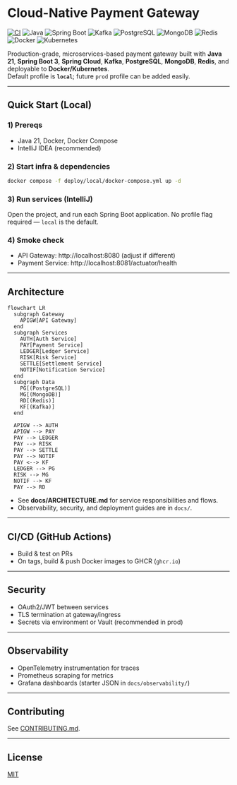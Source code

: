 # Cloud-Native Payment Gateway

[![CI](https://github.com/your-user/your-repo/actions/workflows/ci.yml/badge.svg)](https://github.com/your-user/your-repo/actions/workflows/ci.yml)
![Java](https://img.shields.io/badge/Java-21-007396?logo=java)
![Spring Boot](https://img.shields.io/badge/Spring%20Boot-3.x-6DB33F?logo=springboot)
![Kafka](https://img.shields.io/badge/Kafka-Event%20Driven-231F20?logo=apachekafka)
![PostgreSQL](https://img.shields.io/badge/PostgreSQL-DB-336791?logo=postgresql)
![MongoDB](https://img.shields.io/badge/MongoDB-Doc-47A248?logo=mongodb)
![Redis](https://img.shields.io/badge/Redis-Cache-DC382D?logo=redis)
![Docker](https://img.shields.io/badge/Docker-Container-2496ED?logo=docker)
![Kubernetes](https://img.shields.io/badge/Kubernetes-Orchestration-326CE5?logo=kubernetes)

Production-grade, microservices-based payment gateway built with **Java 21**, **Spring Boot 3**, **Spring Cloud**, **Kafka**, **PostgreSQL**, **MongoDB**, **Redis**, and deployable to **Docker/Kubernetes**.  
Default profile is **`local`**; future `prod` profile can be added easily.

---

## Quick Start (Local)

### 1) Prereqs
- Java 21, Docker, Docker Compose
- IntelliJ IDEA (recommended)

### 2) Start infra & dependencies
```bash
docker compose -f deploy/local/docker-compose.yml up -d
```

### 3) Run services (IntelliJ)
Open the project, and run each Spring Boot application. No profile flag required — `local` is the default.

### 4) Smoke check
- API Gateway: http://localhost:8080 (adjust if different)
- Payment Service: http://localhost:8081/actuator/health

---

## Architecture

```mermaid
flowchart LR
  subgraph Gateway
    APIGW[API Gateway]
  end
  subgraph Services
    AUTH[Auth Service]
    PAY[Payment Service]
    LEDGER[Ledger Service]
    RISK[Risk Service]
    SETTLE[Settlement Service]
    NOTIF[Notification Service]
  end
  subgraph Data
    PG[(PostgreSQL)]
    MG[(MongoDB)]
    RD[(Redis)]
    KF[(Kafka)]
  end

  APIGW --> AUTH
  APIGW --> PAY
  PAY --> LEDGER
  PAY --> RISK
  PAY --> SETTLE
  PAY --> NOTIF
  PAY <--> KF
  LEDGER --> PG
  RISK --> MG
  NOTIF --> KF
  PAY --> RD
```

- See **docs/ARCHITECTURE.md** for service responsibilities and flows.
- Observability, security, and deployment guides are in `docs/`.

---

## CI/CD (GitHub Actions)
- Build & test on PRs
- On tags, build & push Docker images to GHCR (`ghcr.io`)

---

## Security
- OAuth2/JWT between services
- TLS termination at gateway/ingress
- Secrets via environment or Vault (recommended in prod)

---

## Observability
- OpenTelemetry instrumentation for traces
- Prometheus scraping for metrics
- Grafana dashboards (starter JSON in `docs/observability/`)

---

## Contributing
See [CONTRIBUTING.md](CONTRIBUTING.md).

---

## License
[MIT](LICENSE)